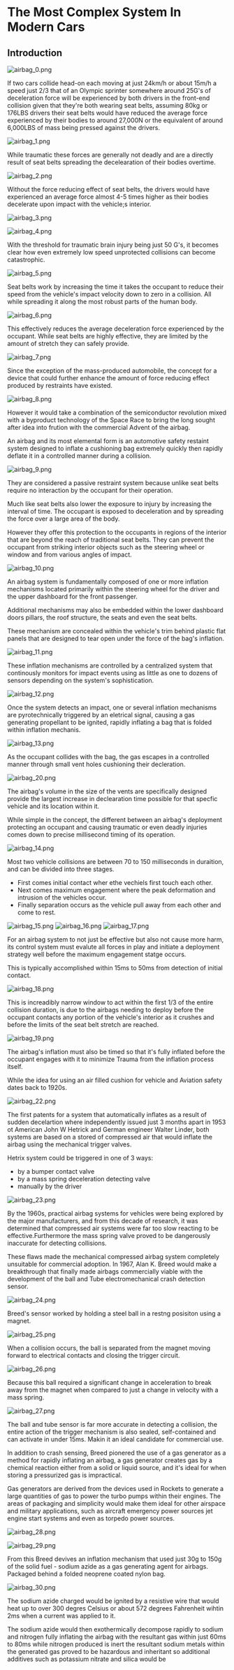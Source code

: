 # The Most Complex System In Modern Cars

## Introduction

![airbag_0.png](./images/airbag_0.png)

If two cars collide head-on each moving at just 24km/h or about 15m/h a speed just 2/3 that of an Olympic sprinter somewhere around 25G's of deceleration force will be experienced by both drivers in the front-end collision given that they're both wearing seat belts, assuming 80kg or 176LBS drivers their seat belts would have reduced the average force experienced by their bodies to around 27,000N or the equivalent of around 6,000LBS of mass being pressed against the drivers.

![airbag_1.png](./images/airbag_1.png)

While traumatic these forces are generally not deadly and are a directly result of seat belts spreading the decelearation of their bodies overtime.

![airbag_2.png](./images/airbag_2.png)

Without the force reducing effect of seat belts, the drivers would have experienced an average force almost 4-5 times higher as their bodies decelerate upon impact with the vehicle;s interior.

![airbag_3.png](./images/airbag_3.png)

![airbag_4.png](./images/airbag_4.png)

With the threshold for traumatic brain injury being just 50 G's, it becomes clear how even extremely low speed unprotected collisions can become catastrophic.

![airbag_5.png](./images/airbag_5.png)

Seat belts work by increasing the time it takes the occupant to reduce their speed from the vehicle's impact velocity down to zero in a collision. All while spreading it along the most robust parts of the human body.

![airbag_6.png](./images/airbag_6.png)

This effectively reduces the average deceleration force experienced by the occupant. While seat belts are highly effective, they are limited by the amount of stretch they can safely provide.

![airbag_7.png](./images/airbag_7.png)

Since the exception of the mass-produced automobile, the concept for a device that could further enhance the amount of force reducing effect produced by restraints have existed.

![airbag_8.png](./images/airbag_8.png)

However it would take a combination of the semiconductor revolution mixed with a byproduct technology of the Space Race to bring the long sought after idea into frution with the commercial Advent of the airbag.

An airbag and its most elemental form is an automotive safety restaint system designed to inflate a cushioning bag extremely quickly then rapidly deflate it in a controlled manner during a collision.

![airbag_9.png](./images/airbag_9.png)

They are considered a passive restraint system because unlike seat belts require no interaction by the occupant for their operation.

Much like seat belts also lower the exposure to injury by increasing the interval of time. The occupant is exposed to deceleration and by spreading the force over a large area of the body.

However they offer this protection to the occupants in regions of the interior that are beyond the reach of traditional seat belts. They can prevent the occupant from striking interior objects such as the steering wheel or window and from various angles of impact.

![airbag_10.png](./images/airbag_10.png)

An airbag system is fundamentally composed of one or more inflation mechanisms located primarily within the steering wheel for the driver and the upper dashboard for the front passenger.

Additional mechanisms may also be embedded within the lower dashboard doors pillars, the roof structure, the seats and even the seat belts.

These mechanism are concealed within the vehicle's trim behind plastic flat panels that are designed to tear open under the force of the bag's inflation.

![airbag_11.png](./images/airbag_11.png)

These inflation mechanisms are controlled by a centralized system that continously monitors for impact events using as little as one to dozens of sensors depending on the system's sophistication.

![airbag_12.png](./images/airbag_12.png)

Once the system detects an impact, one or several inflation mechanisms are pyrotechnically triggered by an eletrical signal, causing a gas generating propellant to be ignited, rapidly inflating a bag that is folded within inflation mechanis.

![airbag_13.png](./images/airbag_13.png)

As the occupant collides with the bag, the gas escapes in a controlled manner through small vent holes cushioning their decleration.

![airbag_20.png](./images/airbag_20.png)

The airbag's volume in the size of the vents are specifically designed provide the largest increase in declearation time possible for that specfic vehicle and its location within it.

While simple in the concept, the different between an airbag's deployment protecting an occupant and causing traumatic or even deadly injuries comes down to precise millisecond timing of its operation.

![airbag_14.png](./images/airbag_14.png)

Most two vehicle collisions are between 70 to 150 milliseconds in duraition, and can be divided into three stages.

- First comes initial contact wher ethe vechiels first touch each other.
- Next comes maximum engagement where the peak deformation and intrusion of the vehicles occur.
- Finally separation occurs as the vehicle pull away from each other and come to rest.

![airbag_15.png](./images/airbag_15.png)
![airbag_16.png](./images/airbag_16.png)
![airbag_17.png](./images/airbag_17.png)

For an airbag system to not just be effective but also not cause more harm, its control system must evalute all forces in play and initiate a deployment strategy well before the maximum engagement statge occurs.

This is typically accomplished within 15ms to 50ms from detection of initial contact.

![airbag_18.png](./images/airbag_18.png)

This is increadibly narrow window to act within the first 1/3 of the entire collision duration, is due to the airbags needing to deploy before the occupant contacts any portion of the vehicle's interior as it crushes and before the limits of the seat belt stretch are reached.

![airbag_19.png](./images/airbag_19.png)

The airbag's inflation must also be timed so that it's fully inflated before the occupant engages with it to minimize Trauma from the inflation process itself.

While the idea for using an air filled cushion for vehicle and Aviation safety dates back to 1920s.

![airbag_22.png](./images/airbag_22.png)

The first patents for a system that automatically inflates as a result of sudden decelartion where independently issued just 3 months apart in 1953 ot American John W Hetrick and German engineer Walter Linder, both systems are based on a stored of compressed air that would inflate the airbag using the mechanical trigger valves.

Hetrix system could be triggered in one of 3 ways:

- by a bumper contact valve
- by a mass spring deceleration detecting valve
- manually by the driver

![airbag_23.png](./images/airbag_23.png)

By the 1960s, practical airbag systems for vehicles were being explored by the major manufacturers, and from this decade of research, it was determined that compressed air systems were far too slow reacting to be effective.Furthermore the mass spring valve proved to be dangerously inaccurate for detecting collisions.

These flaws made the mechanical compressed airbag system completely unsuitable for commercial adoption. In 1967, Alan K. Breed would make a breakthrough that finally made airbags commercially viable with the development of the ball and Tube electromechanical crash detection sensor.

![airbag_24.png](./images/airbag_24.png)

Breed's sensor worked by holding a steel ball in a restng posisiton using a magnet.

![airbag_25.png](./images/airbag_25.png)

When a collision occurs, the ball is separated from the magnet moving forward to electrical contacts and closing the trigger circuit.

![airbag_26.png](./images/airbag_26.png)

Because this ball required a significant change in acceleration to break away from the magnet when compared to just a change in velocity with a mass spring.

![airbag_27.png](./images/airbag_27.png)

The ball and tube sensor is far more accurate in detecting a collision, the entire action of the trigger mechanism is also sealed, self-contained and can activate in under 15ms. Makin it an ideal candidate for commercial use.

In addition to crash sensing, Breed pionered the use of a gas generator as a method for rapidly inflating an airbag, a gas generator creates gas by a chemical reaction either from a solid or liquid source, and it's ideal for when storing a pressurized gas is impractical.

Gas generators are derived from the devices used in Rockets to generate a large quantities of gas to power the turbo pumps within their engines. The areas of packaging and simplicity would make them ideal for other airspace and military applications, such as aircraft emergency power sources jet engine start systems and even as torpedo power sources.

![airbag_28.png](./images/airbag_28.png)

![airbag_29.png](./images/airbag_29.png)

From this Breed devives an inflation mechanism that used just 30g to 150g of the solid fuel - sodium azide as a gas generating agent for airbags. Packaged behind a folded neoprene coated nylon bag.

![airbag_30.png](./images/airbag_30.png)

The sodium azide charged would be ignited by a resistive wire that would heat up to over 300 degres Celsius or about 572 degrees Fahrenheit wihtin 2ms when a current was applied to it.

The sodium azide would then exothermically decompose rapidly to sodium and nitrogen fully inflating the airbag with the resultant gas within just 60ms to 80ms while nitrogen produced is inert the resultant sodium metals within the generated gas proved to be hazardous and inheritant so additional additives such as potassium nitrate and silica would be

